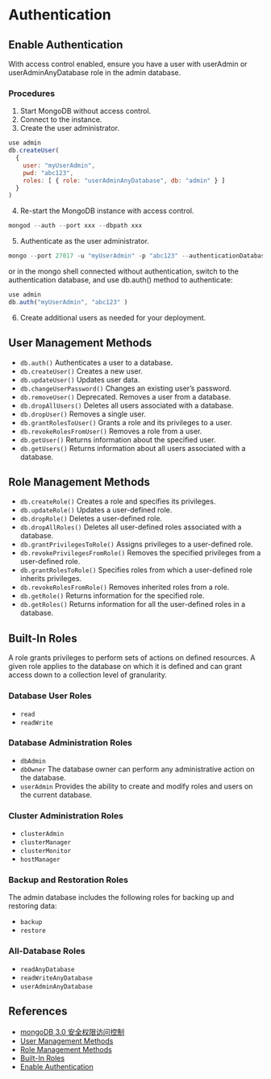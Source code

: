 # Authentication

## Enable Authentication

With access control enabled, ensure you have a user with userAdmin or userAdminAnyDatabase role in the admin database.

### Procedures

1. Start MongoDB without access control.
2. Connect to the instance.
3. Create the user administrator.
```js
use admin
db.createUser(
  {
    user: "myUserAdmin",
    pwd: "abc123",
    roles: [ { role: "userAdminAnyDatabase", db: "admin" } ]
  }
)
```
4. Re-start the MongoDB instance with access control.
```js
mongod --auth --port xxx --dbpath xxx
```
5. Authenticate as the user administrator.
```js
mongo --port 27017 -u "myUserAdmin" -p "abc123" --authenticationDatabase "admin"
```
or in the mongo shell connected without authentication, switch to the authentication database, and use db.auth() method to authenticate:
```js
use admin
db.auth("myUserAdmin", "abc123" )
```
6. Create additional users as needed for your deployment.

## User Management Methods

- `db.auth()`	Authenticates a user to a database.
- `db.createUser()`	Creates a new user.
- `db.updateUser()`	Updates user data.
- `db.changeUserPassword()`	Changes an existing user’s password.
- `db.removeUser()`	Deprecated. Removes a user from a database.
- `db.dropAllUsers()`	Deletes all users associated with a database.
- `db.dropUser()`	Removes a single user.
- `db.grantRolesToUser()`	Grants a role and its privileges to a user.
- `db.revokeRolesFromUser()`	Removes a role from a user.
- `db.getUser()`	Returns information about the specified user.
- `db.getUsers()`	Returns information about all users associated with a database.

## Role Management Methods

- `db.createRole()`	Creates a role and specifies its privileges.
- `db.updateRole()`	Updates a user-defined role.
- `db.dropRole()`	Deletes a user-defined role.
- `db.dropAllRoles()`	Deletes all user-defined roles associated with a database.
- `db.grantPrivilegesToRole()`	Assigns privileges to a user-defined role.
- `db.revokePrivilegesFromRole()`	Removes the specified privileges from a user-defined role.
- `db.grantRolesToRole()`	Specifies roles from which a user-defined role inherits privileges.
- `db.revokeRolesFromRole()`	Removes inherited roles from a role.
- `db.getRole()`	Returns information for the specified role.
- `db.getRoles()`	Returns information for all the user-defined roles in a database.

## Built-In Roles

A role grants privileges to perform sets of actions on defined resources. A given role applies to the database on which it is defined and can grant access down to a collection level of granularity.

### Database User Roles

- `read` 
- `readWrite`

### Database Administration Roles

- `dbAdmin`
- `dbOwner` The database owner can perform any administrative action on the database.
- `userAdmin` Provides the ability to create and modify roles and users on the current database.

### Cluster Administration Roles

- `clusterAdmin`
- `clusterManager`
- `clusterMonitor`
- `hostManager`

### Backup and Restoration Roles

The admin database includes the following roles for backing up and restoring data:

- `backup`
- `restore`

### All-Database Roles

- `readAnyDatabase`
- `readWriteAnyDatabase`
- `userAdminAnyDatabase`

## References

- [mongoDB 3.0 安全权限访问控制](http://ibruce.info/2015/03/03/mongodb3-auth/)
- [User Management Methods](https://docs.mongodb.com/manual/reference/method/js-user-management/)
- [Role Management Methods](https://docs.mongodb.com/manual/reference/method/js-role-management/)
- [Built-In Roles](https://docs.mongodb.com/manual/reference/built-in-roles/#userAdminAnyDatabase)
- [Enable Authentication](https://docs.mongodb.com/manual/tutorial/enable-authentication/)
